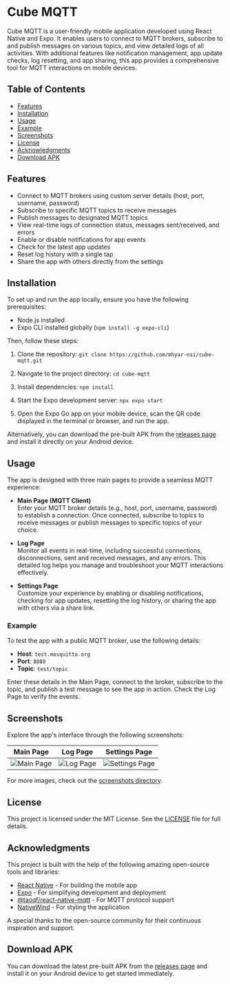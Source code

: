 # Cube MQTT

Cube MQTT is a user-friendly mobile application developed using React Native and Expo. It enables users to connect to MQTT brokers, subscribe to and publish messages on various topics, and view detailed logs of all activities. With additional features like notification management, app update checks, log resetting, and app sharing, this app provides a comprehensive tool for MQTT interactions on mobile devices.

## Table of Contents

- [Features](#features)
- [Installation](#installation)
- [Usage](#usage)
- [Example](#example)
- [Screenshots](#screenshots)
- [License](#license)
- [Acknowledgments](#acknowledgments)
- [Download APK](#download-apk)

## Features

- Connect to MQTT brokers using custom server details (host, port, username, password)
- Subscribe to specific MQTT topics to receive messages
- Publish messages to designated MQTT topics
- View real-time logs of connection status, messages sent/received, and errors
- Enable or disable notifications for app events
- Check for the latest app updates
- Reset log history with a single tap
- Share the app with others directly from the settings

## Installation

To set up and run the app locally, ensure you have the following prerequisites:

- Node.js installed
- Expo CLI installed globally (`npm install -g expo-cli`)

Then, follow these steps:

1. Clone the repository:
```git clone https://github.com/mhyar-nsi/cube-mqtt.git```
2. Navigate to the project directory:
```cd cube-mqtt```
3. Install dependencies:
```npm install```
4. Start the Expo development server:
```npx expo start```

5. Open the Expo Go app on your mobile device, scan the QR code displayed in the terminal or browser, and run the app.

Alternatively, you can download the pre-built APK from the [releases page](https://github.com/mhyar-nsi/cube-mqtt/releases) and install it directly on your Android device.

## Usage

The app is designed with three main pages to provide a seamless MQTT experience:

- **Main Page (MQTT Client)**  
Enter your MQTT broker details (e.g., host, port, username, password) to establish a connection. Once connected, subscribe to topics to receive messages or publish messages to specific topics of your choice.

- **Log Page**  
Monitor all events in real-time, including successful connections, disconnections, sent and received messages, and any errors. This detailed log helps you manage and troubleshoot your MQTT interactions effectively.

- **Settings Page**  
Customize your experience by enabling or disabling notifications, checking for app updates, resetting the log history, or sharing the app with others via a share link.

### Example

To test the app with a public MQTT broker, use the following details:

- **Host**: `test.mosquitto.org`
- **Port**: `8080`
- **Topic**: `test/topic`

Enter these details in the Main Page, connect to the broker, subscribe to the topic, and publish a test message to see the app in action. Check the Log Page to verify the events.

## Screenshots

Explore the app's interface through the following screenshots:

| Main Page | Log Page | Settings Page |
|-----------|----------|---------------|
| ![Main Page](screenshots/main-page.jpg) | ![Log Page](screenshots/log-page.jpg) | ![Settings Page](screenshots/settings-page.jpg) |

For more images, check out the [screenshots directory](https://github.com/mhyar-nsi/cube-mqtt/tree/main/screenshots).

## License

This project is licensed under the MIT License. See the [LICENSE](https://github.com/mhyar-nsi/cube-mqtt/blob/main/LICENSE) file for full details.


## Acknowledgments

This project is built with the help of the following amazing open-source tools and libraries:

- [React Native](https://reactnative.dev/) - For building the mobile app
- [Expo](https://expo.dev/) - For simplifying development and deployment
- [@taoqf/react-native-mqtt](https://github.com/taoqf/sp-react-native-mqtt) - For MQTT protocol support
- [NativeWind](https://www.nativewind.dev/) - For styling the application

A special thanks to the open-source community for their continuous inspiration and support.

## Download APK

You can download the latest pre-built APK from the [releases page](https://github.com/mhyar-nsi/cube-mqtt/releases) and install it on your Android device to get started immediately.


